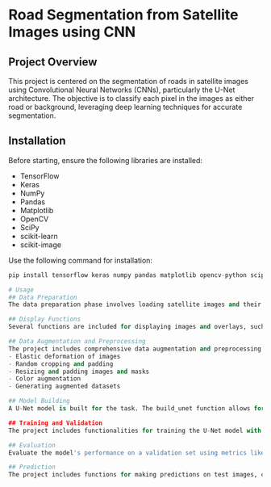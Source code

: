 # Road Segmentation from Satellite Images using CNN

## Project Overview
This project is centered on the segmentation of roads in satellite images using Convolutional Neural Networks (CNNs), particularly the U-Net architecture. The objective is to classify each pixel in the images as either road or background, leveraging deep learning techniques for accurate segmentation.

## Installation
Before starting, ensure the following libraries are installed:
- TensorFlow
- Keras
- NumPy
- Pandas
- Matplotlib
- OpenCV
- SciPy
- scikit-learn
- scikit-image

Use the following command for installation:
```python
pip install tensorflow keras numpy pandas matplotlib opencv-python scipy scikit-learn scikit-image

# Usage
## Data Preparation
The data preparation phase involves loading satellite images and their corresponding ground truth labels. Functions are provided for loading images, converting image formats, concatenating images with their labels, and cropping images into patches.

## Display Functions
Several functions are included for displaying images and overlays, such as overlaying predictions on the original images for visual comparison.

## Data Augmentation and Preprocessing
The project includes comprehensive data augmentation and preprocessing capabilities:
- Elastic deformation of images
- Random cropping and padding
- Resizing and padding images and masks
- Color augmentation
- Generating augmented datasets

## Model Building
A U-Net model is built for the task. The build_unet function allows for customizable parameters, including depth, dropout rates, and activation functions. The model's architecture is designed to effectively capture the spatial hierarchies in satellite images.

## Training and Validation
The project includes functionalities for training the U-Net model with the augmented dataset. It covers normalizing the training and test sets, converting ground truth to binary format, and defining class weights for balancing. The training process is monitored using callbacks like EarlyStopping and TensorBoard.

## Evaluation
Evaluate the model's performance on a validation set using metrics like the F1 score. Functions are provided for applying different thresholds to the model's predictions to optimize the F1 score.

## Prediction
The project includes functions for making predictions on test images, converting these predictions into segmented outputs, and displaying them.

